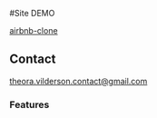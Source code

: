 #Site DEMO

[airbnb-clone](https://airbnb-surface-clone.web.app/ "airbnb-clone")

## Contact

<theora.vilderson.contact@gmail.com>

### Features
